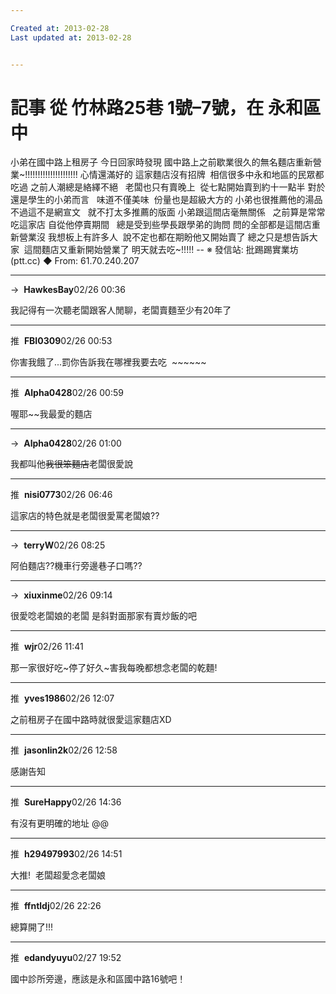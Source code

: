 ```yaml
---

Created at: 2013-02-28
Last updated at: 2013-02-28


---
```


# 記事 從 竹林路25巷 1號–7號，在 永和區 中


小弟在國中路上租房子
今日回家時發現
國中路上之前歇業很久的無名麵店重新營業~!!!!!!!!!!!!!!!!!!!!!
心情還滿好的
這家麵店沒有招牌  相信很多中永和地區的民眾都吃過
之前人潮總是絡繹不絕   老闆也只有賣晚上  從七點開始賣到約十一點半
對於還是學生的小弟而言   味道不僅美味  份量也是超級大方的
小弟也很推薦他的湯品
不過這不是網宣文   就不打太多推薦的版面
小弟跟這間店毫無關係   之前算是常常吃這家店
自從他停賣期間   總是受到些學長跟學弟的詢問
問的全部都是這間店重新營業沒
我想板上有許多人  說不定也都在期盼他又開始賣了
總之只是想告訴大家  這間麵店又重新開始營業了
明天就去吃~!!!!!
\--
※ 發信站: 批踢踢實業坊(ptt.cc)
◆ From: 61.70.240.207

* * *

→  **HawkesBay**02/26 00:36

我記得有一次聽老闆跟客人閒聊，老闆賣麵至少有20年了

* * *

推  **FBI0309**02/26 00:53

你害我餓了...罰你告訴我在哪裡我要去吃  ~~~~~~

* * *

推  **Alpha0428**02/26 00:59

喔耶~~我最愛的麵店

* * *

→  **Alpha0428**02/26 01:00

我都叫他~~我很笨麵店~~老闆很愛說

* * *

推  **nisi0773**02/26 06:46

這家店的特色就是老闆很愛罵老闆娘??

* * *

→  **terryW**02/26 08:25

阿伯麵店??機車行旁邊巷子口嗎??

* * *

→  **xiuxinme**02/26 09:14

很愛唸老闆娘的老闆 是斜對面那家有賣炒飯的吧

* * *

推  **wjr**02/26 11:41

那一家很好吃~停了好久~害我每晚都想念老闆的乾麵!

* * *

推  **yves1986**02/26 12:07

之前租房子在國中路時就很愛這家麵店XD

* * *

推  **jasonlin2k**02/26 12:58

感謝告知

* * *

推  **SureHappy**02/26 14:36

有沒有更明確的地址 @@

* * *

推  **h29497993**02/26 14:51

大推!  老闆超愛念老闆娘

* * *

推  **ffntldj**02/26 22:26

總算開了!!!

* * *

推  **edandyuyu**02/27 19:52

國中診所旁邊，應該是永和區國中路16號吧！

